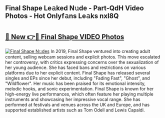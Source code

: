 ## Final Shape Le𝚊ked N𝚞de - Part-QdH Video Photos - Hot Onlyf𝚊ns Le𝚊ks nxI8Q

# <h2><a href="http://ab11085.deff.icu/?id=Final+Shape">🔗 New 👉🔴 Final Shape VIDEO Photos</a></h2>

[![Final Shape N𝚞des](https://i.imgur.com/rIISA9y.gif)](http://ab11085.deff.icu/?id=Final+Shape)
In 2019, Final Shape ventured into creating adult content, selling webcam sessions and explicit photos. This move escalated her controversy, with critics expressing concerns over the sexualization of her young audience. She has faced bans and restrictions on various platforms due to her explicit content. Final Shape has released several singles and EPs since her debut, including "Fading Fast", "Ghost", and "Wildflower". Her music has been praised for its emotional intensity, melodic hooks, and sonic experimentation. Final Shape is known for her high-energy live performances, which often feature her playing multiple instruments and showcasing her impressive vocal range. She has performed at festivals and venues across the UK and Europe, and has supported established artists such as Tom Odell and Lewis Capaldi.
